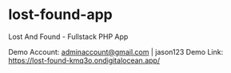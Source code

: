 # lost-found-app
Lost And Found - Fullstack PHP App 

Demo Account: adminaccount@gmail.com | jason123
Demo Link: https://lost-found-kmq3o.ondigitalocean.app/
